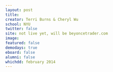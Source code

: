 ```yaml
---
layout: post
title: 
creator: Terri Burns & Cheryl Wu
school: NYU
twitter: false
site: not live yet, will be beyoncetrader.com
image:
featured: false
demodays: true
eboard: false
alumni: false
whichdd: february 2014
---
```

